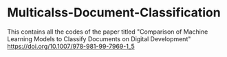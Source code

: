 # Multicalss-Document-Classification
This contains all the codes of the paper titled "Comparison of Machine Learning Models to Classify Documents on Digital Development"
https://doi.org/10.1007/978-981-99-7969-1_5
